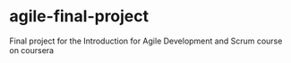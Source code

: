 # agile-final-project
Final project for the Introduction for Agile Development and Scrum course on coursera
